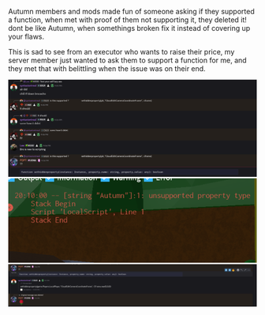 Autumn members and mods made fun of someone asking if they supported a function,
when met with proof of them not supporting it, they deleted it!
dont be like Autumn, when somethings broken fix it instead of covering up your flaws.

This is sad to see from an executor who wants to raise their price, my server member just wanted to ask them to support a function for me, and they met that with belittling when the issue was on their end.

![image](https://raw.githubusercontent.com/jj123llol/Autumn-/refs/heads/main/image-144.png)
![image](https://raw.githubusercontent.com/jj123llol/Autumn-/refs/heads/main/image-49.png)
![image](https://raw.githubusercontent.com/jj123llol/Autumn-/refs/heads/main/image-90.png)
